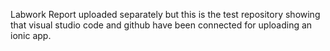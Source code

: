 Labwork Report uploaded separately but this is the test repository showing that visual studio code and github have been connected for uploading an ionic app.
